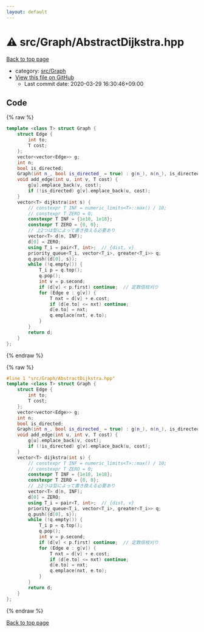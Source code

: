 ```yaml
---
layout: default
---
```


<!-- mathjax config similar to math.stackexchange -->
<script type="text/javascript" async
  src="https://cdnjs.cloudflare.com/ajax/libs/mathjax/2.7.5/MathJax.js?config=TeX-MML-AM_CHTML">
</script>
<script type="text/x-mathjax-config">
  MathJax.Hub.Config({
    TeX: { equationNumbers: { autoNumber: "AMS" }},
    tex2jax: {
      inlineMath: [ ['$','$'] ],
      processEscapes: true
    },
    "HTML-CSS": { matchFontHeight: false },
    displayAlign: "left",
    displayIndent: "2em"
  });
</script>

<script type="text/javascript" src="https://cdnjs.cloudflare.com/ajax/libs/jquery/3.4.1/jquery.min.js"></script>
<script src="https://cdn.jsdelivr.net/npm/jquery-balloon-js@1.1.2/jquery.balloon.min.js" integrity="sha256-ZEYs9VrgAeNuPvs15E39OsyOJaIkXEEt10fzxJ20+2I=" crossorigin="anonymous"></script>
<script type="text/javascript" src="../../../assets/js/copy-button.js"></script>
<link rel="stylesheet" href="../../../assets/css/copy-button.css" />


# :warning: src/Graph/AbstractDijkstra.hpp

<a href="../../../index.html">Back to top page</a>

* category: <a href="../../../index.html#6e5c608398952d411d1862b1f8dc05f5">src/Graph</a>
* <a href="{{ site.github.repository_url }}/blob/master/src/Graph/AbstractDijkstra.hpp">View this file on GitHub</a>
    - Last commit date: 2020-03-29 16:30:46+09:00




## Code

<a id="unbundled"></a>
{% raw %}
```cpp
template <class T> struct Graph {
    struct Edge {
        int to;
        T cost;
    };
    vector<vector<Edge>> g;
    int n;
    bool is_directed;
    Graph(int n_, bool is_directed_ = true) : g(n_), n(n_), is_directed(is_directed_) {}
    void add_edge(int u, int v, T cost) {
        g[u].emplace_back(v, cost);
        if (!is_directed) g[v].emplace_back(u, cost);
    }
    vector<T> dijkstra(int s) {
        // constexpr T INF = numeric_limits<T>::max() / 10;
        // constexpr T ZERO = 0;
        constexpr T INF = {1e18, 1e18};
        constexpr T ZERO = {0, 0};
        // 上2つは型によって書き換える必要あり
        vector<T> d(n, INF);
        d[0] = ZERO;
        using T_i = pair<T, int>;  // {dist, v}
        priority_queue<T_i, vector<T_i>, greater<T_i>> q;
        q.push({d[0], s});
        while (!q.empty()) {
            T_i p = q.top();
            q.pop();
            int v = p.second;
            if (d[v] < p.first) continue;  // 定数倍枝刈り
            for (Edge e : g[v]) {
                T nxt = d[v] + e.cost;
                if (d[e.to] <= nxt) continue;
                d[e.to] = nxt;
                q.emplace(nxt, e.to);
            }
        }
        return d;
    }
};

```
{% endraw %}

<a id="bundled"></a>
{% raw %}
```cpp
#line 1 "src/Graph/AbstractDijkstra.hpp"
template <class T> struct Graph {
    struct Edge {
        int to;
        T cost;
    };
    vector<vector<Edge>> g;
    int n;
    bool is_directed;
    Graph(int n_, bool is_directed_ = true) : g(n_), n(n_), is_directed(is_directed_) {}
    void add_edge(int u, int v, T cost) {
        g[u].emplace_back(v, cost);
        if (!is_directed) g[v].emplace_back(u, cost);
    }
    vector<T> dijkstra(int s) {
        // constexpr T INF = numeric_limits<T>::max() / 10;
        // constexpr T ZERO = 0;
        constexpr T INF = {1e18, 1e18};
        constexpr T ZERO = {0, 0};
        // 上2つは型によって書き換える必要あり
        vector<T> d(n, INF);
        d[0] = ZERO;
        using T_i = pair<T, int>;  // {dist, v}
        priority_queue<T_i, vector<T_i>, greater<T_i>> q;
        q.push({d[0], s});
        while (!q.empty()) {
            T_i p = q.top();
            q.pop();
            int v = p.second;
            if (d[v] < p.first) continue;  // 定数倍枝刈り
            for (Edge e : g[v]) {
                T nxt = d[v] + e.cost;
                if (d[e.to] <= nxt) continue;
                d[e.to] = nxt;
                q.emplace(nxt, e.to);
            }
        }
        return d;
    }
};

```
{% endraw %}

<a href="../../../index.html">Back to top page</a>

